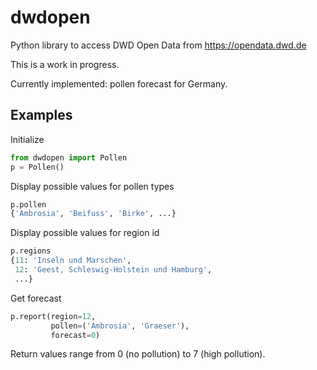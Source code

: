 # dwdopen

Python library to access DWD Open Data from https://opendata.dwd.de


This is a work in progress.

Currently implemented: pollen forecast for Germany.

## Examples

Initialize

```python
from dwdopen import Pollen
p = Pollen()
```

Display possible values for pollen types

```python
p.pollen
{'Ambrosia', 'Beifuss', 'Birke', ...}
```

Display possible values for region id

```python
p.regions
{11: 'Inseln und Marschen',
 12: 'Geest, Schleswig-Holstein und Hamburg',
 ...}
```

Get forecast

```python
p.report(region=12,
         pollen=('Ambrosia', 'Graeser'),
         forecast=0)
```
Return values range from 0 (no pollution) to 7 (high pollution).
